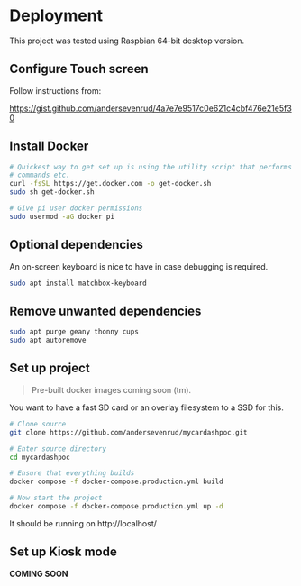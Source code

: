 # Deployment

This project was tested using Raspbian 64-bit desktop version.

## Configure Touch screen

Follow instructions from:

https://gist.github.com/andersevenrud/4a7e7e9517c0e621c4cbf476e21e5f30

## Install Docker

```bash
# Quickest way to get set up is using the utility script that performs apt
# commands etc.
curl -fsSL https://get.docker.com -o get-docker.sh
sudo sh get-docker.sh

# Give pi user docker permissions
sudo usermod -aG docker pi
```

## Optional dependencies

An on-screen keyboard is nice to have in case debugging is required.

```bash
sudo apt install matchbox-keyboard
```

## Remove unwanted dependencies

```bash
sudo apt purge geany thonny cups
sudo apt autoremove
```

## Set up project

> Pre-built docker images coming soon (tm).

You want to have a fast SD card or an overlay filesystem to a SSD for this.

```bash
# Clone source
git clone https://github.com/andersevenrud/mycardashpoc.git

# Enter source directory
cd mycardashpoc

# Ensure that everything builds
docker compose -f docker-compose.production.yml build

# Now start the project
docker compose -f docker-compose.production.yml up -d
```

It should be running on http://localhost/

## Set up Kiosk mode

**COMING SOON**
